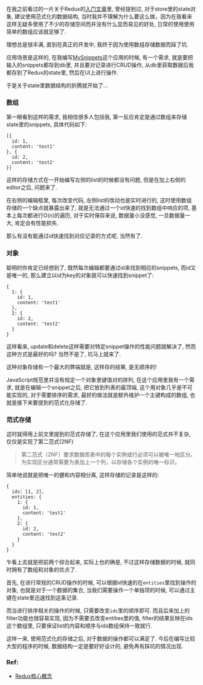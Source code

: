 在我之前看过的一片关于Redux的[入门文章](http://www.jianshu.com/p/3334467e4b32)里, 曾经提到过, 对于store里的state对象, 建议使用范式化的数据结构, 当时我并不理解为什么要这么做，因为在我看来这样无疑多使用了不少的存储空间而并没有什么显而易见的好处, 日常的使用使用简单的数组应该就足够了.

理想总是很丰满, 直到在真正的开发中, 我终于因为使用数组存储数据而踩了坑.

应用场景是这样的, 在我编写[MySnippets](https://github.com/MrHuxu/MySnippets)这个应用的时候, 有一个需求, 就是要把输入的snippets都存到db里, 并且要对记录进行CRUD操作, 从db里获取数据后我都存到了Redux的state里, 然后在UI上进行操作.

于是关于state里数据结构的折腾就开始了...

### 数组

第一眼看到这样的需求, 我相信很多人包括我, 第一反应肯定是通过数组来存储state里的snippets, 具体代码如下: 

    [{
      id: 1,
      content: 'test1'
    }, {
      id: 2,
      content: 'test2'
    }]

这样的存储方式在一开始编写左侧的list的时候都没有问题, 但是在加上右侧的editor之后, 问题来了.

在右侧的编辑框里, 每次改变代码, 左侧list的改动也是实时进行的, 这时使用数组存储的一个缺点就暴露出来了, 就是无法通过一个id快速的找到数组中响应的项, 基本上每次都进行O(n)的遍历, 对于实时保存来说, 数据量小没感觉, 一旦数据量一大, 肯定会有性能损失.

那么有没有能通过id快速找到对应记录的方式呢, 当然有了.

### 对象

聪明的你肯定已经想到了, 既然每次编辑都要通过id来找到相应的snippets, 而id又是唯一的, 那么建立以id为key的对象就可以快速找到snippet了:

    {
      1: {
        id: 1,
        content: 'test1'
      },
      2: {
        id: 2,
        content: 'test2'
      }
    }

这样看来, update和delete这样需要对特定snippet操作的性能问题就解决了, 然而这种方式是最好的吗? 当然不是了, 坑马上就来了.

这种对象存储有一个最大的弊端就是, 这样存的结果, 是无顺序的!

JavaScript规范里并没有规定一个对象里键值对的排列, 在这个应用里我有一个需求, 就是在编辑一个snippet之后, 把它放到列表的最顶端, 这个用对象几乎是不可能实现的, 对于需要排序的需求, 最好的做法就是额外维护一个主键构成的数组, 也就是接下来要提到的范式化存储了.

### 范式存储

这时就得用上前文里提到的范式存储了, 在这个应用里我们使用的范式并不复杂, 仅仅是实现了第二范式(2NF)

> 第二范式（2NF）要求数据库表中的每个实例或行必须可以被唯一地区分。为实现区分通常需要为表加上一个列，以存储各个实例的唯一标识。

简单地说就是把唯一的健和内容相分离, 这样存储的记录是这样的:

    {
      ids: [1, 2],
      entities: {
        1: {
          id: 1,
          content: 'test1'
        },
        2: {
          id: 2,
          content: 'test2'
        }
      }
    }

乍看上去就是把前两个综合起来, 实际上也的确是, 不过这样存储数据的时候, 就同时拥有了数组和对象的优点了.

首先, 在进行常规的CRUD操作的时候, 可以根据id快速的在`entities`里找到操作的对象, 也就是对于一个数据的集合, 当我们需要操作一个单独项的时候, 可以通过主键在state里迅速找到这条记录.

而当进行排序相关的操作的时候, 只需要改变`ids`里的顺序即可. 而且后来加上的filter功能也很容易实现, 因为不需要去改变entities里的值, filter的结果反映在ids这个数组里, 只要保证list的内容和顺序与ids数组保持一致就行.

这样一来, 使用范式化的存储之后, 对于数据的操作都可以满足了. 今后在编写比较大型的程序的时候, 数据结构一定是要好好设计的, 避免再有踩坑的情况出现.

### Ref:

- [Redux核心概念](http://www.jianshu.com/p/3334467e4b32)